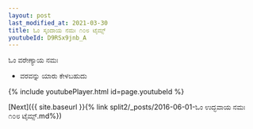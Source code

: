 ```yaml
---
layout: post
last_modified_at: 2021-03-30
title: ಓಂ ಸ್ಕಂದಾಯ ನಮಃ ೧೦೮ ಟೈಮ್ಸ್
youtubeId: D9RSx9jnb_A
---
```

 
 
 ಓಂ ವರೇಣ್ಯಾಯ ನಮಃ  
 
 -  ವರವನ್ನು ಯಾರು ಕೇಳಬಹುದು 
 
  
 
  
 
 
 
 
 
 


{% include youtubePlayer.html id=page.youtubeId %}
 
[Next]({{ site.baseurl }}{% link  split2/_posts/2016-06-01-ಓಂ ಉದ್ಭವಾಯ ನಮಃ ೧೦೮ ಟೈಮ್ಸ್.md%})
 
